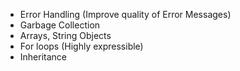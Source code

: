 - Error Handling (Improve quality of Error Messages)
- Garbage Collection
- Arrays, String Objects
- For loops (Highly expressible)
- Inheritance